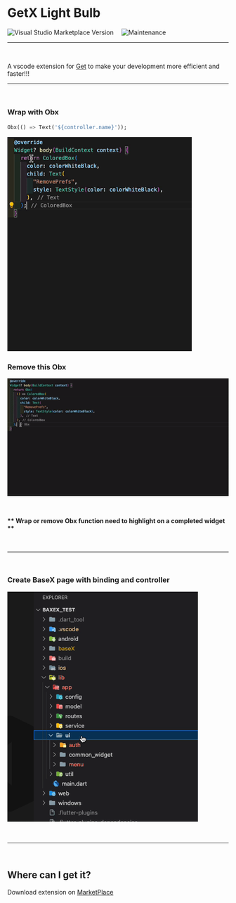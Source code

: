 # GetX Light Bulb
![Visual Studio Marketplace Version](https://img.shields.io/visual-studio-marketplace/v/HyLun.getx-light-bulb?style=for-the-badge&logo=visual-studio-code&color=blue)&emsp; 
![Maintenance](https://img.shields.io/maintenance/yes/2024?logo=github&style=for-the-badge&color=bf9b30&labelColor=black)
<br />

***
<br />

A vscode extension for [Get](https://pub.dev/packages/get) to make your development more efficient and faster!!!
<br />

***
<br />

### Wrap with Obx
```dart
Obx(() => Text('${controller.name}'));
```
![demo](https://raw.githubusercontent.com/haolun1996/GetX-Light-Bulb/main/example/gif/wrap-obx.gif)

### Remove this Obx
![demo](https://raw.githubusercontent.com/haolun1996/GetX-Light-Bulb/main/example/gif/remove-obx.gif)

<br />

__** Wrap or remove Obx function need to highlight on a completed widget **__

<br />

***

<br />

### Create BaseX page with binding and controller
![demo](https://raw.githubusercontent.com/haolun1996/GetX-Light-Bulb/main/example/gif/create-base-x-page.gif)

<br />

***
<br />

## Where can I get it?
Download extension on [MarketPlace](https://marketplace.visualstudio.com/items?itemName=HyLun.getx-light-bulb)